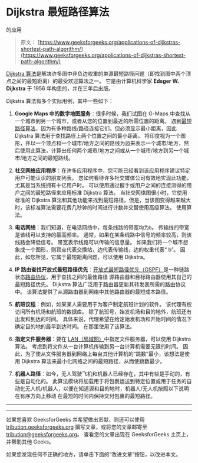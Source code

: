 # Dijkstra 最短路径算法

的应用

> 原文： [https://www.geeksforgeeks.org/applications-of-dijkstras-shortest-path-algorithm/](https://www.geeksforgeeks.org/applications-of-dijkstras-shortest-path-algorithm/)

[Dijkstra 算法](https://www.geeksforgeeks.org/dijkstras-shortest-path-algorithm-greedy-algo-7/)是解决许多图中非负边权重的单源最短路径问题（即找到图中两个顶点之间的最短距离）的最受欢迎算法之一。 它是由计算机科学家 **Edsger W. Dijkstra** 于 1956 年构思的，并在三年后出版。

Dijkstra 算法有多个实际用例，其中一些如下：

1.  **Google Maps 中的数字地图服务**：很多时候，我们试图在 G-Maps 中查找从一个城市到另一个城市，或者从您的位置到最近的所需位置的距离。 遇到[最短路径算法](https://www.geeksforgeeks.org/printing-paths-dijkstras-shortest-path-algorithm/)，因为有多种路线/路径连接它们，但必须显示最小距离，因此 Dijkstra 算法用于查找路径上两个位置之间的最小距离。 将印度视为一个图形，并以一个顶点和一个城市/地方之间的路线为边来表示一个城市/地方，然后使用此算法，计算出任何两个城市/地方之间或从一个城市/地方到另一个城市/地方之间的最短路线。

2.  **社交网络应用程序**：在许多应用程序中，您可能已经看到该应用程序建议特定用户可能认识的朋友列表。 您如何看待许多社交媒体公司有效地实现此功能，尤其是当系统拥有十亿用户时。 可以使用通过握手或用户之间的连接测得的用户之间的最短路径来应用标准 Dijkstra 算法。 当社交网络图很小时，它使用标准的 Dijkstra 算法和其他功能来找到最短路径，但是，当该图变得越来越大时，该标准算法需要花费几秒钟的时间进行计数并交替使用高级算法。 使用算法。

3.  **电话网络**：我们知道，在电话网络中，每条线路的带宽均为`b`。 传输线的带宽是该线可以支持的最高频率。 通常，如果在某条线路中信号的频率较高，则该线路会降低信号。 带宽表示线路可以传输的信息量。 如果我们将一个城市想象成一个图形，则顶点代表交换站，边代表传输线，边的权重代表“ b”。 因此，如您所见，它属于最短距离问题，可以使用 Dijkstra。

4.  **IP 路由查找开放式最短路径优先**：[开放式最短路径优先（OSPF）](https://www.geeksforgeeks.org/open-shortest-path-first-ospf-protocol-states/)是一种链路状态[路由协议](https://www.geeksforgeeks.org/classes-of-routing-protocols/)，用于查找之间的最佳路径 源路由器和目标路由器使用其自己的最短路径优先。 Dijkstra 算法广泛用于路由器更新其转发表所需的路由协议中。 该算法提供了从源路由器到网络中其他路由器的最短成本路径。

5.  **航班议程**：例如，如果某人需要用于为客户制定航班计划的软件。 该代理有权访问所有机场和航班的数据库。 除了航班号，始发机场和目的地外，航班还有出发和到达的时间。 具体来说，代理希望在给定始发机场和开始时间的情况下确定目的地的最早到达时间。 在那里使用了该算法。

6.  **指定文件服务器**：要在 [LAN（局域网）](https://www.geeksforgeeks.org/local-area-network-lan-technologies/)中指定文件服务器，可以使用 Dijkstra 算法。 考虑到将文件从一台计算机传输到另一台计算机需要无限的时间。 因此，为了使从文件服务器到网络上每台其他计算机的“跳数”最小，该想法是使用 Dijkstra 算法来最小化网络之间的最短路径，从而使跳数最少。

7.  **机器人路径**：如今，无人驾驶飞机和机器人已经存在，其中有些是手动的，有些是自动化的。 此算法模块将加载用于将包裹运送到特定位置或用于任务的自动化无人机/机器人，以便在知道源和目的地时，机器人/无人机按照以下说明在有序方向上移动 在最短的时间内保持交付包裹的最短路径。



* * *

* * *

如果您喜欢 GeeksforGeeks 并希望做出贡献，则还可以使用 [tribution.geeksforgeeks.org](https://contribute.geeksforgeeks.org/) 撰写文章，或将您的文章邮寄至 tribution@geeksforgeeks.org。 查看您的文章出现在 GeeksforGeeks 主页上，并帮助其他 Geeks。

如果您发现任何不正确的地方，请单击下面的“改进文章”按钮，以改进本文。